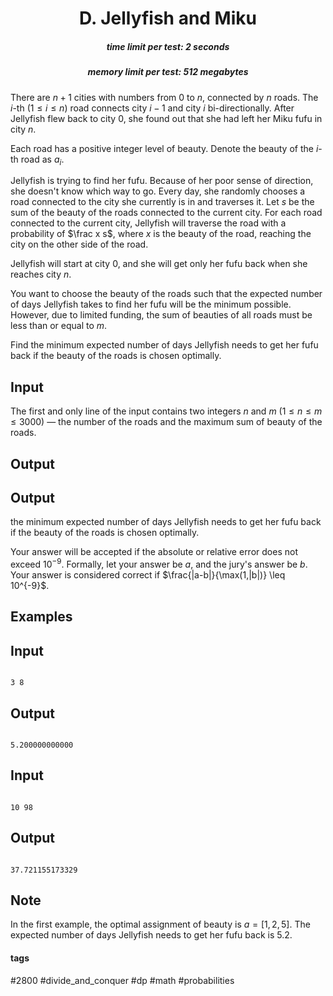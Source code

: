 <h1 style='text-align: center;'> D. Jellyfish and Miku</h1>

<h5 style='text-align: center;'>time limit per test: 2 seconds</h5>
<h5 style='text-align: center;'>memory limit per test: 512 megabytes</h5>

There are $n + 1$ cities with numbers from $0$ to $n$, connected by $n$ roads. The $i$-th $(1 \leq i \leq n)$ road connects city $i-1$ and city $i$ bi-directionally. After Jellyfish flew back to city $0$, she found out that she had left her Miku fufu in city $n$.

Each road has a positive integer level of beauty. Denote the beauty of the $i$-th road as $a_i$.

Jellyfish is trying to find her fufu. Because of her poor sense of direction, she doesn't know which way to go. Every day, she randomly chooses a road connected to the city she currently is in and traverses it. Let $s$ be the sum of the beauty of the roads connected to the current city. For each road connected to the current city, Jellyfish will traverse the road with a probability of $\frac x s$, where $x$ is the beauty of the road, reaching the city on the other side of the road.

Jellyfish will start at city $0$, and she will get only her fufu back when she reaches city $n$.

You want to choose the beauty of the roads such that the expected number of days Jellyfish takes to find her fufu will be the minimum possible. However, due to limited funding, the sum of beauties of all roads must be less than or equal to $m$. 

Find the minimum expected number of days Jellyfish needs to get her fufu back if the beauty of the roads is chosen optimally.

## Input

The first and only line of the input contains two integers $n$ and $m$ ($1 \leq n \leq m \leq 3000$) — the number of the roads and the maximum sum of beauty of the roads.

## Output

## Output

 the minimum expected number of days Jellyfish needs to get her fufu back if the beauty of the roads is chosen optimally.

Your answer will be accepted if the absolute or relative error does not exceed $10^{-9}$. Formally, let your answer be $a$, and the jury's answer be $b$. Your answer is considered correct if $\frac{|a-b|}{\max(1,|b|)} \leq 10^{-9}$.

## Examples

## Input


```

3 8

```
## Output


```

5.200000000000
```
## Input


```

10 98

```
## Output


```

37.721155173329
```
## Note

In the first example, the optimal assignment of beauty is $a=[1, 2, 5]$. The expected number of days Jellyfish needs to get her fufu back is $5.2$.



#### tags 

#2800 #divide_and_conquer #dp #math #probabilities 